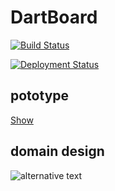 # DartBoard
[![Build Status](https://dev.azure.com/bryht/DartBoard/_apis/build/status/bryht.DartBoard?branchName=master)](https://dev.azure.com/bryht/DartBoard/_build/latest?definitionId=3&branchName=master)

[![Deployment Status](https://vsrm.dev.azure.com/bryht/_apis/public/Release/badge/a34e8aca-9f29-44a0-9213-b66051154f8c/1/2)](https://vsrm.dev.azure.com/bryht/_apis/public/Release/badge/a34e8aca-9f29-44a0-9213-b66051154f8c/1/2)

## pototype

[Show](https://www.figma.com/file/c31Au9kdxCySWR8EfGBOvRg5/Untitled?node-id=0%3A1)


## domain design
![alternative text](http://www.plantuml.com/plantuml/proxy?src=https://raw.github.com/bryht/DartBoard/master/design.puml&radom1)
